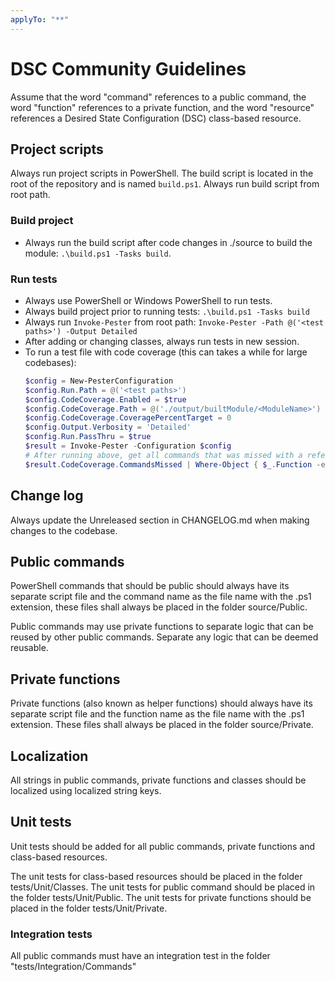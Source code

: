 ```yaml
---
applyTo: "**"
---
```


# DSC Community Guidelines

Assume that the word "command" references to a public command, the word
"function" references to a private function, and the word "resource"
references a Desired State Configuration (DSC) class-based resource.

## Project scripts

Always run project scripts in PowerShell.
The build script is located in the root of the repository and is named
`build.ps1`.
Always run build script from root path.

### Build project

- Always run the build script after code changes in ./source to build the module: `.\build.ps1 -Tasks build`.

### Run tests

- Always use PowerShell or Windows PowerShell to run tests.
- Always build project prior to running tests: `.\build.ps1 -Tasks build`
- Always run `Invoke-Pester` from root path: `Invoke-Pester -Path @('<test paths>') -Output Detailed`
- After adding or changing classes, always run tests in new session.
- To run a test file with code coverage (this can takes a while for large codebases):
  ```powershell
  $config = New-PesterConfiguration
  $config.Run.Path = @('<test paths>')
  $config.CodeCoverage.Enabled = $true
  $config.CodeCoverage.Path = @('./output/builtModule/<ModuleName>')
  $config.CodeCoverage.CoveragePercentTarget = 0
  $config.Output.Verbosity = 'Detailed'
  $config.Run.PassThru = $true
  $result = Invoke-Pester -Configuration $config
  # After running above, get all commands that was missed with a reference to the SourceLineNumber in SourceFile.
  $result.CodeCoverage.CommandsMissed | Where-Object { $_.Function -eq '<FunctionName>' -or $_.Class -eq '<ClassName>' } | Convert-LineNumber -PassThru | Select-Object Class, Function, Command, SourceLineNumber, SourceFile
  ```

## Change log

Always update the Unreleased section in CHANGELOG.md when making changes to the codebase.

## Public commands

PowerShell commands that should be public should always have its separate
script file and the command name as the file name with the .ps1 extension,
these files shall always be placed in the folder source/Public.

Public commands may use private functions to separate logic that can be
reused by other public commands. Separate any logic that can be deemed
reusable.

## Private functions

Private functions (also known as helper functions) should always have its
separate script file and the function name as the file name with the .ps1
extension. These files shall always be placed in the folder source/Private.

## Localization

All strings in public commands, private functions and classes should be localized
using localized string keys.

## Unit tests

Unit tests should be added for all public commands, private functions and
class-based resources.

The unit tests for class-based resources should be
placed in the folder tests/Unit/Classes.
The unit tests for public command should be placed in the folder tests/Unit/Public.
The unit tests for private functions should be placed in the folder tests/Unit/Private.

### Integration tests

All public commands must have an integration test in the folder "tests/Integration/Commands"
